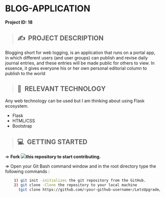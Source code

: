 # **BLOG-APPLICATION**

**Project ID: 18**
>## ✍&nbsp; PROJECT DESCRIPTION
Blogging short for web logging, is an application that runs on a portal app, in which different users (and user groups) can publish and revise daily journal entries, and these entries will be made public for others to view. In essence, it gives everyone his or her own personal editorial column to publish to the world

>## 📂&nbsp; RELEVANT TECHNOLOGY
Any web technology can be used but I am thinking about using Flask ecosystem.

* Flask
* HTML/CSS
* Bootstrap

>## 💻&nbsp; GETTING STARTED

=> **Fork <a href=https://github.com/LetsUpgrade/BLOG-APPLICATION><img src="https://img.icons8.com/ios/24/000000/code-fork.png"></a>this repository to start contributing.**

=> Open your Git Bash command window and in the root directory type the following commands :
```bash
    1) git init -initializes the git repository from the GitHub. 
    2) git clone -Clone the repository to your local machine
      (git clone https://github.com/<your-github-username>/LetsUpgrade/BLOG-APPLICATION.git)
```    
